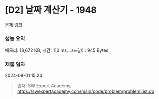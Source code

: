 # [D2] 날짜 계산기 - 1948 

[문제 링크](https://swexpertacademy.com/main/code/problem/problemDetail.do?contestProbId=AV5PnnU6AOsDFAUq) 

### 성능 요약

메모리: 18,672 KB, 시간: 110 ms, 코드길이: 945 Bytes

### 제출 일자

2024-08-01 15:24



> 출처: SW Expert Academy, https://swexpertacademy.com/main/code/problem/problemList.do